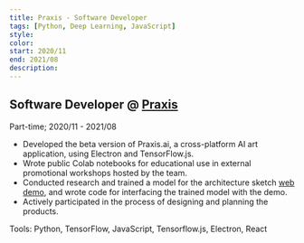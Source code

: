 ```yaml
---
title: Praxis - Software Developer
tags: [Python, Deep Learning, JavaScript]
style: 
color: 
start: 2020/11
end: 2021/08
description: 
---
```


<!-- (Optional) Image -->


<!-- Title, Organization, Employment Type, and Duration -->
## Software Developer @ [Praxis](http://prxs.ai/)

Part-time; 2020/11 - 2021/08

<!-- Work, Responsibilities, and Activities -->
* Developed the beta version of Praxis.ai, a cross-platform AI art application, using Electron and TensorFlow.js.
* Wrote public Colab notebooks for educational use in external promotional workshops hosted by the team.
* Conducted research and trained a model for the architecture sketch [web demo](http://prxs.ai/demo/px2px_architecture/), and wrote code for interfacing the trained model with the demo.
* Actively participated in the process of designing and planning the products.

Tools: Python, TensorFlow, JavaScript, Tensorflow.js, Electron, React